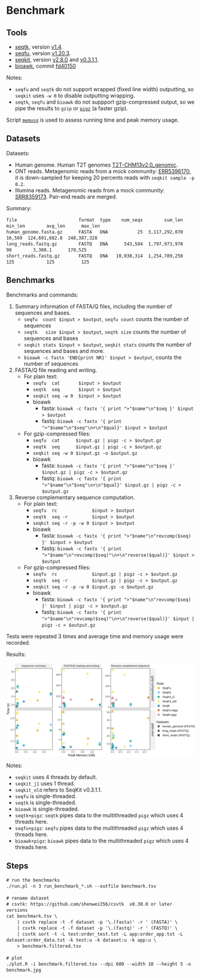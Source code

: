 # Benchmark

## Tools

- [seqtk](https://github.com/lh3/seqtk/), version [v1.4](https://github.com/lh3/seqtk/releases/tag/v1.4).
- [seqfu](https://github.com/telatin/seqfu2), version [v1.20.3](https://github.com/telatin/seqfu2/releases/tag/v1.20.3).
- [seqkit](https://github.com/shenwei356/seqkit), version [v2.8.0](https://github.com/shenwei356/seqkit/releases/tag/v2.8.0) and [v0.3.1.1](https://github.com/shenwei356/seqkit/releases/tag/v0.3.1.1).
- [bioawk](https://github.com/lh3/bioawk), commit [fd40150](https://github.com/lh3/bioawk/tree/fd40150b7c557da45e781a999d372abbc634cc21)

Notes:

- `seqfu` and `seqtk` do not support wrapped (fixed line width) outputting, so `seqkit` uses
`-w 0` to disable outputting wrapping.
- `seqtk`, `seqfu` and `bioawk` do not suppport gzip-compressed output, so we pipe the results to `gzip` or [`pigz`](https://zlib.net/pigz/) (a faster gzip).

Script [`memusg`](https://github.com/shenwei356/memusg) is used to assess running time
and peak memory usage.

## Datasets

Datasets:

- Human genome. Human T2T genomes [T2T-CHM13v2.0_genomic](https://ftp.ncbi.nlm.nih.gov/genomes/all/GCA/009/914/755/GCA_009914755.4_T2T-CHM13v2.0/GCA_009914755.4_T2T-CHM13v2.0_genomic.fna.gz).
- ONT reads. Metagenomic reads from a mock community: [ERR5396170](http://ftp.sra.ebi.ac.uk/vol1/fastq/ERR539/000/ERR5396170/ERR5396170.fastq.gz), it is down-sampled for keeping 20 percents reads with `seqkit sample -p 0.2`.
- Illumina reads. Metagenomic reads from a mock community: [SRR8359173](https://ftp.sra.ebi.ac.uk/vol1/fastq/SRR835/003/SRR8359173/). Pair-end reads are merged.

Summary:

    file                       format  type    num_seqs        sum_len  min_len        avg_len      max_len
    human_genome.fasta.gz      FASTA   DNA           25  3,117,292,070   16,569  124,691,682.8  248,387,328
    long_reads.fastq.gz        FASTQ   DNA      543,504  1,797,973,978       90        3,308.1      170,525
    short_reads.fastq.gz       FASTQ   DNA   10,038,314  1,254,789,250      125            125          125

## Benchmarks

Benchmarks and commands:

1. Summary information of FASTA/Q files, including the number of sequences and bases.
    - `seqfu  count $input > $output`, `seqfu count` counts the number of sequences
    - `seqtk   size $input > $output`, `seqtk size` counts the number of sequences and bases
    - `seqkit stats $input > $output`, `seqkit stats` counts the number of sequences and bases and more.
    - `bioawk -c fastx 'END{print NR}' $input > $output`, counts the number of sequences
2. FASTA/Q file reading and writing.
    - For plain text:
        - `seqfu  cat       $input > $output`
        - `seqtk  seq       $input > $output`
        - `seqkit seq -w 0  $input > $output`
        - bioawk
            - fasta: `bioawk -c fastx '{ print ">"$name"\n"$seq }' $input > $output`
            - fastq: `bioawk -c fastx '{ print ">"$name"\n"$seq"\n+\n"$qual}' $input > $output`
    - For gzip-compressed files:
        - `seqfu  cat      $input.gz | pigz -c > $output.gz`
        - `seqtk  seq      $input.gz | pigz -c > $output.gz`
        - `seqkit seq -w 0 $input.gz -o $output.gz`
        - bioawk
            - fasta: `bioawk -c fastx '{ print ">"$name"\n"$seq }' $input.gz | pigz -c > $output.gz`
            - fastq: `bioawk -c fastx '{ print ">"$name"\n"$seq"\n+\n"$qual}' $input.gz | pigz -c > $output.gz`
3. Reverse complementary sequence computation.
    - For plain text:
        - `seqfu  rc             $input > $output`
        - `seqtk  seq -r         $input > $output`
        - `seqkit seq -r -p -w 0 $input > $output`
        - bioawk
            - fasta: `bioawk -c fastx '{ print ">"$name"\n"revcomp($seq) }' $input > $output`
            - fastq: `bioawk -c fastx '{ print ">"$name"\n"revcomp($seq)"\n+\n"reverse($qual)}' $input > $output`
    - For gzip-compressed files:
        - `seqfu  rc             $input.gz | pigz -c > $output.gz`
        - `seqtk  seq -r         $input.gz | pigz -c > $output.gz`
        - `seqkit seq -r -p -w 0 $input.gz -o $output.gz`
        - bioawk
            - fasta: `bioawk -c fastx '{ print ">"$name"\n"revcomp($seq) }' $input | pigz -c > $output.gz`
            - fastq: `bioawk -c fastx '{ print ">"$name"\n"revcomp($seq)"\n+\n"reverse($qual)}' $input | pigz -c > $output.gz`

Tests were repeated 3 times and average time and memory usage were recorded.

Results:

<img src="benchmark.jpg" alt="" width="850" align="center" />

Notes:

- `seqkit` uses 4 threads by default.
- `seqkit_j1` uses 1 thread.
- `seqkit_old` refers to SeqKit v0.3.1.1.
- `seqfu` is single-threaded.
- `seqtk` is single-threaded.
- `bioawk` is single-threaded.
- `seqtk+pigz`: `seqtk` pipes data to the multithreaded `pigz` which uses 4 threads here.
- `seqfu+pigz`: `seqfu` pipes data to the multithreaded `pigz` which uses 4 threads here.
- `bioawk+pigz`: `bioawk` pipes data to the multithreaded `pigz` which uses 4 threads here.
 
## Steps

    # run the benchmarks
    ./run.pl -n 3 run_benchmark_*.sh --outfile benchmark.tsv

    # rename dataset
    # csvtk: https://github.com/shenwei356/csvtk  v0.30.0 or later versions
    cat benchmark.tsv \
        | csvtk replace -t -f dataset -p '\.(fasta)' -r ' (FASTA)' \
        | csvtk replace -t -f dataset -p '\.(fastq)' -r ' (FASTQ)' \
        | csvtk sort -t -L test:order_test.txt -L app:order_app.txt -L dataset:order_data.txt -k test:u -k dataset:u -k app:u \
        > benchmark.filtered.tsv

    # plot
    ./plot.R -i benchmark.filtered.tsv --dpi 600 --width 10 --height 5 -o benchmark.jpg
